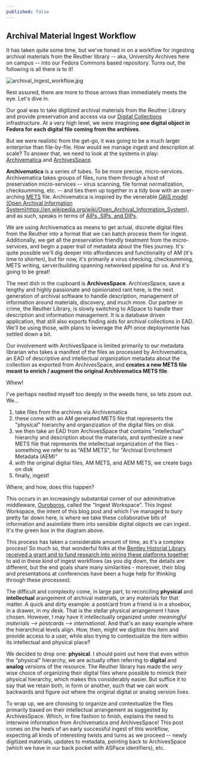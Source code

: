 ```yaml
---
published: false
---
```

## Archival Material Ingest Workflow

It has taken quite some time, but we've honed in on a workflow for ingesting archival materials from the Reuther library -- aka, University Archives here on campus -- into our Fedora Commons based repository.  Turns out, the following is all there is to it!

![archival_ingest_workflow.jpg]({{site.baseurl}}/assets/images/archival_ingest_workflow.jpg)

Rest assured, there are more to those arrows than immediately meets the eye.  Let's dive in.

Our goal was to take digitized archival materials from the Reuther Library and provide preservation and access via our [Digital Collections](http://digitalcollections.nypl.org/about) infrastructure.  At a very high level, we were imagining **one digital object in Fedora for each digital file coming from the archives**.

But we were realistic from the get-go, it was going to be a much larger enterprise than file-by-file.  How would we manage ingest and description at scale?  To answer that, we need to look at the systems in play: [Archivematica](https://www.archivematica.org/en/) and [ArchivesSpace](http://archivesspace.org/).

**Archivematica** is a series of tubes.  To be more precise, micro-services.  Archivematica takes groups of files, runs them through a host of preservation micro-services -- virus scanning, file format normalization, checksumming, etc. -- and ties them up together in a tidy bow with an over-arching [METS](http://www.loc.gov/standards/mets/) file.  Archivematica is inspired by the venerable [OAIS model (Open Archival Information System)]()https://en.wikipedia.org/wiki/Open_Archival_Information_System), and as such, speaks in terms of [AIPs, SIPs, and DIPs](https://en.wikipedia.org/wiki/Open_Archival_Information_System#The_functional_model).  

We are using Archivematica as means to get actual, discrete digital files from the Reuther into a format that we can batch process them for ingest.  Additionally, we get all the preservation friendly treatment from the micro-services, and begin a paper trail of metadata about the files journey.  It's quite possible we'll dig deeper into affordances and functionality of AM (it's time to shorten), but for now, it's primarily a virus checking, checksumming, METS writing, server/building spanning networked pipeline for us.  And it's going to be great!

The next dish in the cupboard is **ArchivesSpace**.  ArchivesSpace, save a lengthy and highly passionate and opinionated rant here, is the next generation of archival software to handle description, management of information around materials, discovery, and much more.  Our partner in crime, the Reuther Library, is slowly switching to ASpace to handle their description and information management.  It is a database driven application, that still also exports finding aids for archival collections in EAD.  We'll be using those, with plans to leverage the API once deploymente has settled down a bit.

Our involvement with ArchivesSpace is limited primarily to our metadata librarian who takes a manifest of the files as processed by Archivematica, an EAD of descriptive and intellectual organization metadata about the collection as exported from ArchivesSpace, and **creates a new METS file meant to enrich / augment the original Archivematica METS file**. 

Whew!

I've perhaps nestled myself too deeply in the weeds here, so lets zoom out.  We...
1. take files from the archives via Archivematica
2. these come with an AM generated METS file that represents the "physical" hierarchy and organzization of the digital files on disk
3. we then take an EAD from ArchivesSpace that contains "intellectual" hierarchy and description about the materials, and synthesize a new METS file that represents the intellectual organization of the files - something we refer to as "AEM METS", for "Archival Enrichment Metadata (AEM)"
4. with the original digital files, AM METS, and AEM METS, we create bags on disk
5. finally, ingest!

Where, and how, does this happen?

This occurs in an increasingly substantial corner of our adminitrative middleware, [Ouroboros](https://github.com/WSULib/ouroboros), called the "Ingest Workspace".  This Ingest Workspace, the intent of this blog post and which I've managed to bury pretty far down here, is where we take these collaborative bits of information and assimilate them into sensible digital objects we can ingest.  It's the green box in the diagram above.

This process has taken a considerable amount of time, as it's a complex process!  So much so, that wonderful folks at the [Bentley Historial Library](http://bentley.umich.edu/) [received a grant and to fund research into wiring these platforms together](http://archival-integration.blogspot.com/) to aid in these kind of ingest workflows (as you dig down, the details are different, but the end goals share many similarities - moreover, their blog and presentations at conferences have been a huge help for thinking through these processes).

The difficult and complexity come, in large part, to reconciling **physical** and **intellectual** arangement of archival materials, or any materials for that matter.  A quick and dirty example: a postcard from a friend is in a shoebox, in a drawer, in my desk.  That is the stellar physical arrangement I have chosen.  However, I may have it intellectually organized under *meaningful materials --> postcards --> international*.  And that's an easy example where the hierarchical levels align.  How, then, might we digitize this item and provide access to a user, while also trying to contextualize the item within its intellectual and physical place?

We decided to drop one: **physical**.  I should point out here that even within the "physical" hierarchy, we are actually often referring to **digital** and **analog** versions of the resource.  The Reuther library has made the *very* wise choice of organizing their digital files where possible to mimick their physical hierarchy, which makes this considerably easier.  But suffice it to say that we retain both, in form or another, such that we can work backwards and figure out where the original digital or analog version lives.

To wrap up, we are choosing to organize and contextualize the files primarily based on their intellectual arrangement as suggested by ArchivesSpace.  Which, in fine fashion to finish, explains the need to interwine information from Archivematica *and* ArchivesSpace!  This post comes on the heels of an early successful ingest of this workflow, expecting all kinds of interesting twists and turns as we proceed -- newly digitized materials, updates to metadata, pointing back to ArchivesSpace (which we have in our back pocket with ASPace identifiers), etc.











